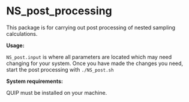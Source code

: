 # NS_post_processing

This package is for carrying out post processing of nested sampling calculations.

**Usage:**

```NS_post.input``` is where all parameters are located which may need changing for your system.
Once you have made the changes you need, start the post processing with ```./NS_post.sh```


**System requirements:**

QUIP must be installed on your machine.
